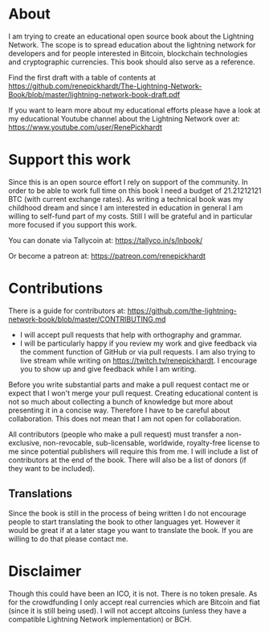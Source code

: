 # About
I am trying to create an educational open source book about the Lightning Network.
The scope is to spread education about the lightning network for developers and for people interested in Bitcoin, blockchain technologies and cryptographic currencies.
This book should also serve as a reference.

Find the first draft with a table of contents at https://github.com/renepickhardt/The-Lightning-Network-Book/blob/master/lightning-network-book-draft.pdf

If you want to learn more about my educational efforts please have a look at my educational Youtube channel about the Lightning Network over at: https://www.youtube.com/user/RenePickhardt

# Support this work
Since this is an open source effort I rely on support of the community. In order to be able to work full time on this book I need a budget of 21.21212121 BTC (with current exchange rates). As writing a technical book was my childhood dream and since I am interested in education in general I am willing to self-fund part of my costs. Still I will be grateful and in particular more focused if you support this work.

You can donate via Tallycoin at: https://tallyco.in/s/lnbook/

Or become a patreon at:  https://patreon.com/renepickhardt

# Contributions

There is a guide for contributors at: https://github.com/the-lightning-network-book/blob/master/CONTRIBUTING.md

* I will accept pull requests that help with orthography and grammar.
* I will be particularly happy if you review my work and give feedback via the comment function of GitHub or via pull requests.
I am also trying to live stream while writing on https://twitch.tv/renepickhardt.
I encourage you to show up and give feedback while I am writing. 

Before you write substantial parts and make a pull request contact me or expect that I won't merge your pull request. Creating educational content is not so much about collecting a bunch of knowledge but more about presenting it in a concise way.
Therefore I have to be careful about collaboration. This does not mean that I am not open for collaboration.

All contributors (people who make a pull request) must transfer a non-exclusive, non-revocable, sub-licensable, worldwide, royalty-free license to me since potential publishers will require this from me. I will include a list of contributors at the end of the book. There will also be a list of donors (if they want to be included).

## Translations
Since the book is still in the process of being written I do not encourage people to start translating the book to other languages yet. However it would be great if at a later stage you want to translate the book. If you are willing to do that please contact me. 

# Disclaimer
Though this could have been an ICO, it is not. There is no token presale. As for the crowdfunding I only accept real currencies which are Bitcoin and fiat (since it is still being used). I will not accept altcoins (unless they have a compatible Lightning Network implementation) or BCH.
